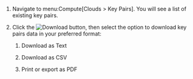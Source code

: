 1.  Navigate to menu:Compute\[Clouds \> Key Pairs\]. You will see a list
    of existing key pairs.

2.  Click the ![Download](download-button.png) button, then select the
    option to download key pairs data in your preferred format:
    
    1.  Download as Text
    
    2.  Download as CSV
    
    3.  Print or export as PDF
